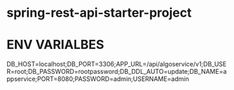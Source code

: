 # spring-rest-api-starter-project

# ENV VARIALBES
DB_HOST=localhost;DB_PORT=3306;APP_URL=/api/algoservice/v1;DB_USER=root;DB_PASSWORD=rootpassword;DB_DDL_AUTO=update;DB_NAME=appservice;PORT=8080;PASSWORD=admin;USERNAME=admin
